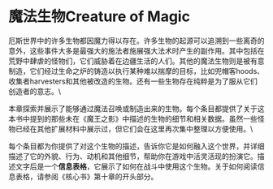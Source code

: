 # 魔法生物Creature of Magic

厄斯世界中的许多生物都因魔力得以存在。许多生物的起源可以追溯到一些离奇的意外，这些事件大多是最强大的施法者施展强大法术时产生的副作用。其中包括在荒野中肆虐的怪物们，它们威胁着在边疆生活的人们。其他的魔法生物则是被有意制造，它们经过生命之炉的铸造以执行某种难以揣摩的目标，比如兜帽客hoods、收集者harvesters和其他被改造的生物。还有一些生物存在纯粹是为了服从它们创造者的意志。\

本章探索并展示了能够通过魔法召唤或制造出来的生物。每个条目都提供了关于这本书中提到的那些未在《魔王之影》中描述的生物的细节和相关数据。虽然一些怪物已经在其他扩展材料中展示过，但它们会在这里再次集中整理以方便使用。\

每个条目都为你提供了对这个生物的描述，告诉你它是如何融入这个世界，并详细描述了它的外貌、行为、动机和其他细节，帮助你在游戏中活灵活现的扮演它。描述文字后是一个**信息表格**，它展示了如何在战斗中使用这个生物。关于如何阅读信息表格，请参阅《核心书》第十章的开头部分。
